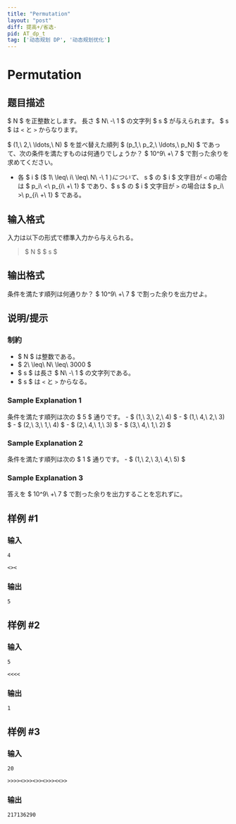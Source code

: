 ```yaml
---
title: "Permutation"
layout: "post"
diff: 提高+/省选-
pid: AT_dp_t
tag: ['动态规划 DP', '动态规划优化']
---
```


# Permutation

## 题目描述

[problemUrl]: https://atcoder.jp/contests/dp/tasks/dp_t

$ N $ を正整数とします。 長さ $ N\ -\ 1 $ の文字列 $ s $ が与えられます。 $ s $ は `<` と `>` からなります。

$ (1,\ 2,\ \ldots,\ N) $ を並べ替えた順列 $ (p_1,\ p_2,\ \ldots,\ p_N) $ であって、次の条件を満たすものは何通りでしょうか？ $ 10^9\ +\ 7 $ で割った余りを求めてください。

- 各 $ i $ ($ 1\ \leq\ i\ \leq\ N\ -\ 1 $) について、$ s $ の $ i $ 文字目が `<` の場合は $ p_i\ <\ p_{i\ +\ 1} $ であり、$ s $ の $ i $ 文字目が `>` の場合は $ p_i\ >\ p_{i\ +\ 1} $ である。

## 输入格式

入力は以下の形式で標準入力から与えられる。

> $ N $ $ s $

## 输出格式

条件を満たす順列は何通りか？ $ 10^9\ +\ 7 $ で割った余りを出力せよ。

## 说明/提示

### 制約

- $ N $ は整数である。
- $ 2\ \leq\ N\ \leq\ 3000 $
- $ s $ は長さ $ N\ -\ 1 $ の文字列である。
- $ s $ は `<` と `>` からなる。

### Sample Explanation 1

条件を満たす順列は次の $ 5 $ 通りです。 - $ (1,\ 3,\ 2,\ 4) $ - $ (1,\ 4,\ 2,\ 3) $ - $ (2,\ 3,\ 1,\ 4) $ - $ (2,\ 4,\ 1,\ 3) $ - $ (3,\ 4,\ 1,\ 2) $

### Sample Explanation 2

条件を満たす順列は次の $ 1 $ 通りです。 - $ (1,\ 2,\ 3,\ 4,\ 5) $

### Sample Explanation 3

答えを $ 10^9\ +\ 7 $ で割った余りを出力することを忘れずに。

## 样例 #1

### 输入

```
4
<><
```

### 输出

```
5
```

## 样例 #2

### 输入

```
5
<<<<
```

### 输出

```
1
```

## 样例 #3

### 输入

```
20
>>>><>>><>><>>><<>>
```

### 输出

```
217136290
```

